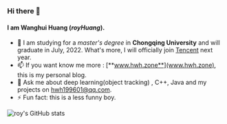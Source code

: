 ### Hi there 👋

<!--
**Wanghui-Huang/Wanghui-Huang** is a ✨ _special_ ✨ repository because its `README.md` (this file) appears on your GitHub profile.

Here are some ideas to get you started:

- 🔭 I’m currently working on ...
- 🌱 I’m currently learning ...
- 👯 I’m looking to collaborate on ...
- 🤔 I’m looking for help with ...
- 💬 Ask me about ...
- 📫 How to reach me: ...
- 😄 Pronouns: ...
- ⚡ Fun fact: ...
-->
#### I am Wanghui Huang (_royHuang_).
- 🔭 I am studying for a _master's degree_ in **Chongqing University** and will graduate in July, 2022.
      What's more, I will officially join [Tencent](https://cloud.tencent.com/) next year.
- 📫 If you want know me more : [**www.hwh.zone**](www.hwh.zone), this is my personal blog.
- 💬 Ask me about deep learning(object tracking) , C++, Java and my projects on hwh199601@qq.com.
- ⚡ Fun fact: this is a less funny  boy.

![roy's GitHub stats](https://github-readme-stats.vercel.app/api?username=Wanghui-huang&show_icons=true&theme=default)
